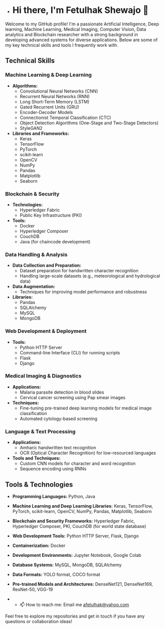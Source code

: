 - # Hi there, I'm Fetulhak Shewajo 👋

Welcome to my GitHub profile! I'm a passionate  Artificial Intelligence, Deep learning, Machine Learning, Medical Imaging, Computer Vision, Data analytics and Blockchain researcher with a strong background in developing advanced systems for diverse applications. Below are some of my key technical skills and tools I frequently work with.

## Technical Skills

### Machine Learning & Deep Learning
- **Algorithms:**
  - Convolutional Neural Networks (CNN)
  - Recurrent Neural Networks (RNN)
  - Long Short-Term Memory (LSTM)
  - Gated Recurrent Units (GRU)
  - Encoder-Decoder Models
  - Connectionist Temporal Classification (CTC)
  - Object Detection Algorithms (One-Stage and Two-Stage Detectors)
  - StyleGAN2
- **Libraries and Frameworks:**
  - Keras
  - TensorFlow
  - PyTorch
  - scikit-learn
  - OpenCV
  - NumPy
  - Pandas
  - Matplotlib
  - Seaborn

### Blockchain & Security
- **Technologies:**
  - Hyperledger Fabric
  - Public Key Infrastructure (PKI)
- **Tools:**
  - Docker
  - Hyperledger Composer
  - CouchDB
  - Java (for chaincode development)

### Data Handling & Analysis
- **Data Collection and Preparation:**
  - Dataset preparation for handwritten character recognition
  - Handling large-scale datasets (e.g., meteorological and hydrological data)
- **Data Augmentation:**
  - Techniques for improving model performance and robustness
- **Libraries:**
  - Pandas
  - SQLAlchemy
  - MySQL
  - MongoDB

### Web Development & Deployment
- **Tools:**
  - Python HTTP Server
  - Command-line Interface (CLI) for running scripts
  - Flask
  - Django

### Medical Imaging & Diagnostics
- **Applications:**
  - Malaria parasite detection in blood slides
  - Cervical cancer screening using Pap smear images
- **Techniques:**
  - Fine-tuning pre-trained deep learning models for medical image classification
  - Automated cytology-based screening

### Language & Text Processing
- **Applications:**
  - Amharic handwritten text recognition
  - OCR (Optical Character Recognition) for low-resourced languages
- **Tools and Techniques:**
  - Custom CNN models for character and word recognition
  - Sequence encoding using RNNs

## Tools & Technologies

- **Programming Languages:** Python, Java
- **Machine Learning and Deep Learning Libraries:** Keras, TensorFlow, PyTorch, scikit-learn, OpenCV, NumPy, Pandas, Matplotlib, Seaborn
- **Blockchain and Security Frameworks:** Hyperledger Fabric, Hyperledger Composer, PKI, CouchDB (for world state database)
- **Web Development Tools:** Python HTTP Server, Flask, Django
- **Containerization:** Docker
- **Development Environments:** Jupyter Notebook, Google Colab
- **Database Systems:** MySQL, MongoDB, SQLAlchemy
- **Data Formats:** YOLO format, COCO format
- **Pre-trained Models and Architectures:** DenseNet121, DenseNet169, ResNet-50, VGG-19


- - 📫 How to reach me: Email me afetulhak@yahoo.com

Feel free to explore my repositories and get in touch if you have any questions or collaboration ideas!
